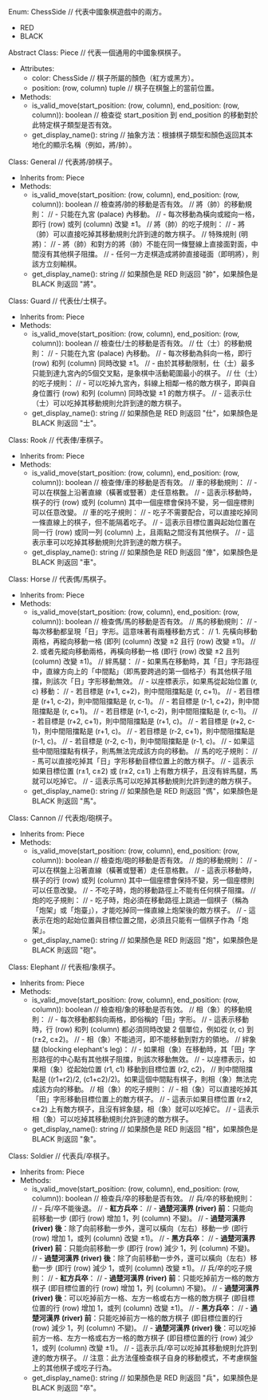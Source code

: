 Enum: ChessSide
  // 代表中國象棋遊戲中的兩方。
  - RED
  - BLACK

Abstract Class: Piece
  // 代表一個通用的中國象棋棋子。
  - Attributes:
    - color: ChessSide // 棋子所屬的顏色（紅方或黑方）。
    - position: (row, column) tuple // 棋子在棋盤上的當前位置。
  - Methods:
    - is_valid_move(start_position: (row, column), end_position: (row, column)): boolean
    // 檢查從 start_position 到 end_position 的移動對於此特定棋子類型是否有效。
    - get_display_name(): string
    // 抽象方法：根據棋子類型和顏色返回其本地化的顯示名稱（例如，將/帥）。

Class: General
  // 代表將/帥棋子。
  - Inherits from: Piece
  - Methods:
    - is_valid_move(start_position: (row, column), end_position: (row, column)): boolean
    // 檢查將/帥的移動是否有效。
    // 將（帥）的移動規則：
    //   - 只能在九宮 (palace) 內移動。
    //   - 每次移動為橫向或縱向一格，即行 (row) 或列 (column) 改變 ±1。
    // 將（帥）的吃子規則：
    //   - 將（帥）可以直接吃掉其移動規則允許到達的敵方棋子。
    // 特殊規則 (明將)：
    //   - 將（帥）和對方的將（帥）不能在同一條豎線上直接面對面，中間沒有其他棋子阻擋。
    //   - 任何一方走棋造成將帥直接碰面（即明將），則該方立刻輸棋。
    - get_display_name(): string
    // 如果顏色是 RED 則返回 "帥"，如果顏色是 BLACK 則返回 "將"。

Class: Guard
  // 代表仕/士棋子。
  - Inherits from: Piece
  - Methods:
    - is_valid_move(start_position: (row, column), end_position: (row, column)): boolean
    // 檢查仕/士的移動是否有效。
    // 仕（士）的移動規則：
    //   - 只能在九宮 (palace) 內移動。
    //   - 每次移動為斜向一格，即行 (row) 和列 (column) 同時改變 ±1。
    //   - 由於其移動限制，仕（士）最多只能到達九宮內的5個交叉點，是象棋中活動範圍最小的棋子。
    // 仕（士）的吃子規則：
    //   - 可以吃掉九宮內，斜線上相鄰一格的敵方棋子，即與自身位置行 (row) 和列 (column) 同時改變 ±1 的敵方棋子。
    //   - 這表示仕（士）可以吃掉其移動規則允許到達的敵方棋子。
    - get_display_name(): string
    // 如果顏色是 RED 則返回 "仕"，如果顏色是 BLACK 則返回 "士"。

Class: Rook
  // 代表俥/車棋子。
  - Inherits from: Piece
  - Methods:
    - is_valid_move(start_position: (row, column), end_position: (row, column)): boolean
    // 檢查俥/車的移動是否有效。
    // 車的移動規則：
    //   - 可以在棋盤上沿著直線（橫著或豎著）走任意格數。
    //   - 這表示移動時，棋子的行 (row) 或列 (column) 其中一個座標會保持不變，另一個座標則可以任意改變。
    // 車的吃子規則：
    //   - 吃子不需要配合，可以直接吃掉同一條直線上的棋子，但不能隔着吃子。
    //   - 這表示目標位置與起始位置在同一行 (row) 或同一列 (column) 上，且兩點之間沒有其他棋子。
    //   - 這表示車可以吃掉其移動規則允許到達的敵方棋子。
    - get_display_name(): string
    // 如果顏色是 RED 則返回 "俥"，如果顏色是 BLACK 則返回 "車"。

Class: Horse
  // 代表傌/馬棋子。
  - Inherits from: Piece
  - Methods:
    - is_valid_move(start_position: (row, column), end_position: (row, column)): boolean
    // 檢查傌/馬的移動是否有效。
    // 馬的移動規則：
    //   - 每次移動都呈現「日」字形。這意味著有兩種移動方式：
    //     1. 先橫向移動兩格，再縱向移動一格 (即列 (column) 改變 ±2 且行 (row) 改變 ±1)。
    //     2. 或者先縱向移動兩格，再橫向移動一格 (即行 (row) 改變 ±2 且列 (column) 改變 ±1)。
    // 絆馬腿：
    //   - 如果馬在移動時，其「日」字形路徑中，直線方向上的「中間點」（即馬要跨過的第一個格子）有其他棋子阻擋，則該次「日」字形移動無效。
    //   - 以座標表示，如果馬從起始位置 (r, c) 移動：
    //     - 若目標是 (r+1, c+2)，則中間阻擋點是 (r, c+1)。
    //     - 若目標是 (r+1, c-2)，則中間阻擋點是 (r, c-1)。
    //     - 若目標是 (r-1, c+2)，則中間阻擋點是 (r, c+1)。
    //     - 若目標是 (r-1, c-2)，則中間阻擋點是 (r, c-1)。
    //     - 若目標是 (r+2, c+1)，則中間阻擋點是 (r+1, c)。
    //     - 若目標是 (r+2, c-1)，則中間阻擋點是 (r+1, c)。
    //     - 若目標是 (r-2, c+1)，則中間阻擋點是 (r-1, c)。
    //     - 若目標是 (r-2, c-1)，則中間阻擋點是 (r-1, c)。
    //     - 如果這些中間阻擋點有棋子，則馬無法完成該方向的移動。
    // 馬的吃子規則：
    //   - 馬可以直接吃掉其「日」字形移動目標位置上的敵方棋子。
    //   - 這表示如果目標位置 (r±1, c±2) 或 (r±2, c±1) 上有敵方棋子，且沒有絆馬腿，馬就可以吃掉它。
    //   - 這表示馬可以吃掉其移動規則允許到達的敵方棋子。
    - get_display_name(): string
    // 如果顏色是 RED 則返回 "傌"，如果顏色是 BLACK 則返回 "馬"。

Class: Cannon
  // 代表炮/砲棋子。
  - Inherits from: Piece
  - Methods:
    - is_valid_move(start_position: (row, column), end_position: (row, column)): boolean
    // 檢查炮/砲的移動是否有效。
    // 炮的移動規則：
    //   - 可以在棋盤上沿著直線（橫著或豎著）走任意格數。
    //   - 這表示移動時，棋子的行 (row) 或列 (column) 其中一個座標會保持不變，另一個座標則可以任意改變。
    //   - 不吃子時，炮的移動路徑上不能有任何棋子阻擋。
    // 炮的吃子規則：
    //   - 吃子時，炮必須在移動路徑上跳過一個棋子（稱為「炮架」或「炮臺」），才能吃掉同一條直線上炮架後的敵方棋子。
    //   - 這表示在炮的起始位置與目標位置之間，必須且只能有一個棋子作為「炮架」。
    - get_display_name(): string
    // 如果顏色是 RED 則返回 "炮"，如果顏色是 BLACK 則返回 "砲"。

Class: Elephant
  // 代表相/象棋子。
  - Inherits from: Piece
  - Methods:
    - is_valid_move(start_position: (row, column), end_position: (row, column)): boolean
    // 檢查相/象的移動是否有效。
    // 相（象）的移動規則：
    //   - 每次移動都斜向兩格，即俗稱的「田」字形。
    //   - 這表示移動時，行 (row) 和列 (column) 都必須同時改變 2 個單位，例如從 (r, c) 到 (r±2, c±2)。
    //   - 相（象）不能過河，即不能移動到對方的領地。
    // 絆象腿 (blocking elephant's leg)：
    //   - 如果相（象）在移動時，其「田」字形路徑的中心點有其他棋子阻擋，則該次移動無效。
    //   - 以座標表示，如果相（象）從起始位置 (r1, c1) 移動到目標位置 (r2, c2)，
    //     則中間阻擋點是 ((r1+r2)/2, (c1+c2)/2)。如果這個中間點有棋子，則相（象）無法完成該方向的移動。
    // 相（象）的吃子規則：
    //   - 相（象）可以直接吃掉其「田」字形移動目標位置上的敵方棋子。
    //   - 這表示如果目標位置 (r±2, c±2) 上有敵方棋子，且沒有絆象腿，相（象）就可以吃掉它。
    //   - 這表示相（象）可以吃掉其移動規則允許到達的敵方棋子。
    - get_display_name(): string
    // 如果顏色是 RED 則返回 "相"，如果顏色是 BLACK 則返回 "象"。

Class: Soldier
  // 代表兵/卒棋子。
  - Inherits from: Piece
  - Methods:
    - is_valid_move(start_position: (row, column), end_position: (row, column)): boolean
    // 檢查兵/卒的移動是否有效。
    // 兵/卒的移動規則：
    //   - 兵/卒不能後退。
    //   - **紅方兵卒**：
    //     - **過楚河漢界 (river) 前**：只能向前移動一步 (即行 (row) 增加 1，列 (column) 不變)。
    //     - **過楚河漢界 (river) 後**：除了向前移動一步外，還可以橫向（左右）移動一步 (即行 (row) 增加 1，或列 (column) 改變 ±1)。
    //   - **黑方兵卒**：
    //     - **過楚河漢界 (river) 前**：只能向前移動一步 (即行 (row) 減少 1，列 (column) 不變)。
    //     - **過楚河漢界 (river) 後**：除了向前移動一步外，還可以橫向（左右）移動一步 (即行 (row) 減少 1，或列 (column) 改變 ±1)。
    // 兵/卒的吃子規則：
    //   - **紅方兵卒**：
    //     - **過楚河漢界 (river) 前**：只能吃掉前方一格的敵方棋子 (即目標位置的行 (row) 增加 1，列 (column) 不變)。
    //     - **過楚河漢界 (river) 後**：可以吃掉前方一格、左方一格或右方一格的敵方棋子 (即目標位置的行 (row) 增加 1，或列 (column) 改變 ±1)。
    //   - **黑方兵卒**：
    //     - **過楚河漢界 (river) 前**：只能吃掉前方一格的敵方棋子 (即目標位置的行 (row) 減少 1，列 (column) 不變)。
    //     - **過楚河漢界 (river) 後**：可以吃掉前方一格、左方一格或右方一格的敵方棋子 (即目標位置的行 (row) 減少 1，或列 (column) 改變 ±1)。
    //   - 這表示兵/卒可以吃掉其移動規則允許到達的敵方棋子。
    // 注意：此方法僅檢查棋子自身的移動模式，不考慮棋盤上的其他棋子或吃子行為。
    - get_display_name(): string
    // 如果顏色是 RED 則返回 "兵"，如果顏色是 BLACK 則返回 "卒"。